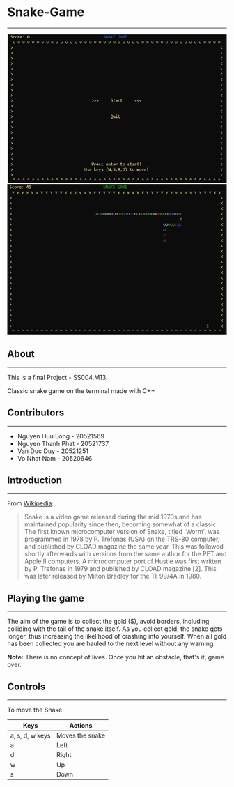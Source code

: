 # Snake-Game
------------
![Image1 of Snake Game](Img1.PNG "Play Micro Snake!")
![Image2 of Snake Game](Img2.PNG "Play Micro Snake!")

## About
------------
This is a final Project - SS004.M13.

Classic snake game on the terminal made with C++

## Contributors
------------
* Nguyen Huu Long - 20521569
* Nguyen Thanh Phat - 20521737
* Van Duc Duy - 20521251
* Vo Nhat Nam - 20520646

## Introduction
------------

From [Wikipedia](http://en.wikipedia.org/wiki/Snake_%28video_game%29):

> Snake is a video game released during the mid 1970s and has maintained
> popularity since then, becoming somewhat of a classic.  The first
> known microcomputer version of Snake, titled 'Worm', was programmed in
> 1978 by P. Trefonas (USA) on the TRS-80 computer, and published by
> CLOAD magazine the same year.  This was followed shortly afterwards
> with versions from the same author for the PET and Apple II computers.
> A microcomputer port of Hustle was first written by P. Trefonas in
> 1979 and published by CLOAD magazine [2].  This was later released by
> Milton Bradley for the TI-99/4A in 1980.

## Playing the game
----------------

The aim of the game is to collect the gold ($), avoid 
borders, including colliding with the tail of the snake itself. As you
collect gold, the snake gets longer, thus increasing the likelihood of
crashing into yourself.  When all gold has been collected you are hauled
to the next level without any warning.

**Note:** There is no concept of lives.  Once you hit an obstacle,
that's it, game over.


## Controls
----------------
To move the Snake:

| Keys            | Actions         |
| --------------- | --------------- |
| a, s, d, w keys | Moves the snake |
| a               | Left            |
| d               | Right           |
| w               | Up              |
| s               | Down            |